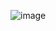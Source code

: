 ![image](https://github.com/Jason89967/EC2024/assets/162284478/4d536175-ffa3-4348-b771-54be7775b1d2)
